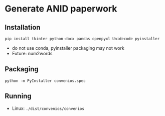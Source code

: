 # Generate ANID paperwork

## Installation

`pip install tkinter python-docx pandas openpyxl Unidecode pyinstaller`

* do not use conda, pyinstaller packaging may not work
* Future: num2words

## Packaging

`python -m PyInstaller convenios.spec`

## Running

* Linux: `./dist/convenios/convenios`
